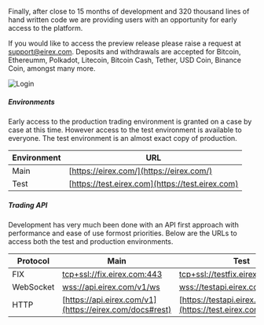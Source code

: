 Finally, after close to 15 months of development and 320 thousand lines of hand written 
code we are providing users with an opportunity for early access to the platform.

If you would like to access the preview release please raise a request 
at [support@eirex.com](mailto:support@eirex.com). Deposits and withdrawals are accepted 
for Bitcoin, Ethereumm, Polkadot, Litecoin, Bitcoin Cash, Tether, USD Coin, Binance Coin, amongst many more.

![Login](https://raw.githubusercontent.com/eirex-exchange/blog/master/preview_release/screen_login.png)

<!--
![Guest](https://raw.githubusercontent.com/eirex-exchange/blog/master/preview_release/screen_guest.png)

  -->
##### Environments

Early access to the production trading environment is granted on a case by case at this time. However 
access to the test environment is available to everyone. The test environment is an almost exact copy
of production.  

| Environment  | URL |
| ------------- | ------------- |
| Main       | [https://eirex.com/](https://eirex.com/)  |
| Test       | [https://test.eirex.com](https://test.eirex.com)  |

##### Trading API

Development has very much been done with an API first approach with performance and ease of use formost priorities.
Below are the URLs to access both the test and production environments.

| Protocol  | Main | Test |
| ------------ | ------------- | ----- |
| FIX          | [tcp+ssl://fix.eirex.com:443](https://eirex.com/docs#fix)   | [tcp+ssl://testfix.eirex.com:443](https://test.eirex.com/docs#fix) |
| WebSocket    | [wss://api.eirex.com/v1/ws](https://eirex.com/docs#ws)   | [wss://testapi.eirex.com/v1/ws](https://test.eirex.com/docs#ws) |
| HTTP         |  [https://api.eirex.com/v1](https://eirex.com/docs#rest)  | [https://testapi.eirex.com/v1](https://test.eirex.com/docs#rest) |



  




